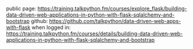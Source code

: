 public page: https://training.talkpython.fm/courses/explore_flask/building-data-driven-web-applications-in-python-with-flask-sqlalchemy-and-bootstrap
github: https://github.com/talkpython/data-driven-web-apps-with-flask
when logged in: https://training.talkpython.fm/courses/details/building-data-driven-web-applications-in-python-with-flask-sqlalchemy-and-bootstrap